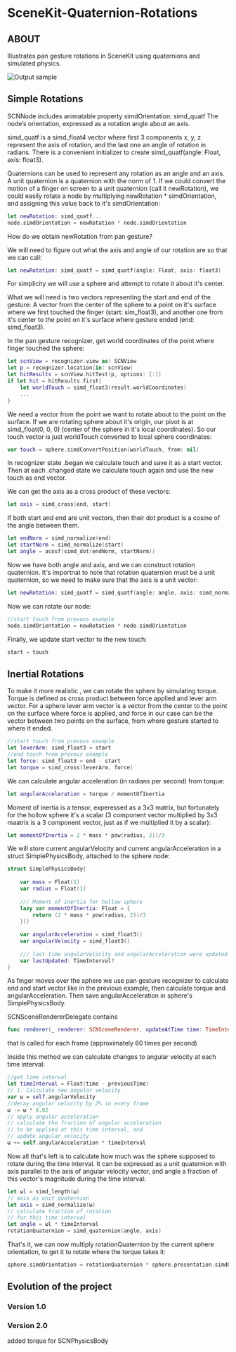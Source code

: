 # SceneKit-Quaternion-Rotations

## ABOUT
Illustrates pan gesture rotations in SceneKit using quaternions and simulated physics.

![Output sample](https://j.gifs.com/l53G3J.gif)

## Simple Rotations 

SCNNode includes animatable property simdOrientation: simd_quatf
The node’s orientation, expressed as a rotation angle about an axis.

simd_quatf is a simd_float4 vector where first 3 components x, y, z represent the axis of rotation, and 
the last one an angle of rotation in radians.
There is a convenient initializer to create simd_quatf(angle: Float, axis: float3).

Quaternions can be used to represent any rotation as an angle and an axis. 
A unit quaternion is a quaternion with the norm of 1.
If we could convert the motion of a finger on screen to a unit quaternion (call it newRotation), we could easily rotate 
a node by multiplying newRotation * simdOrientation, and assigning this value back to it's simdOrientation:
```swift
let newRotation: simd_quatf...
node.simdOrientation = newRotation * node.simdOrientation
```

How do we obtain newRotation from pan gesture?

We will need to figure out what the axis and angle of our rotation are so
that we can call:
```swift
let newRotation: simd_quatf = simd_quatf(angle: Float, axis: float3)
```

For simplicity we will use a sphere and attempt to rotate it about it's center.

What we will need is two vectors representing the start and end of the gesture:
A vector from the center of the sphere to a point on it's surface where we first touched the finger (start: sim_float3),
and another one from it's center to the point on it's surface where gesture ended (end: simd_float3).

In the pan gesture recognizer, get world coordinates of the point where finger touched the sphere:

```swift
let scnView = recognizer.view as! SCNView
let p = recognizer.location(in: scnView)
let hitResults = scnView.hitTest(p, options: [:])
if let hit = hitResults.first{
    let worldTouch = simd_float3(result.worldCoordinates)
    ...
}
```
We need a vector from the point we want to rotate about to the point on the surface.
If we are rotating sphere about it's origin, our pivot is at simd_float(0, 0, 0)
(center of the sphere in it's local coordinates).
So our touch vector is just worldTouch converted to local sphere coordinates:
```swift
var touch = sphere.simdConvertPosition(worldTouch, from: nil)
```

In recognizer state .began we calculate touch and save it as a start vector.
Then at each .changed state we calculate touch again and
use the new touch as end vector.
 
We can get the axis as a cross product of these vectors:
```swift
let axis = simd_cross(end, start)
```

If both start and end are unit vectors, then their dot product is a cosine of the angle between them.
```swift
let endNorm = simd_normalize(end)
let startNorm = simd_normalize(start)
let angle = acosf(simd_dot(endNorm, startNorm))
```

Now we have both angle and axis, and we can construct rotation quaternion.
It's importnat to note that rotation quaternion must be a unit quaternion, so we need to make sure that 
the axis is a unit vector:
```swift
let newRotation: simd_quatf = simd_quatf(angle: angle, axis: simd_normalize(axis))
```
Now we can rotate our node:
```swift
//start touch from prevous example
node.simdOrientation = newRotation * node.simdOrientation
```
Finally, we update start vector to the new touch:
```swift
start = touch
```

## Inertial Rotations

To make it more realistic , we can rotate the sphere by simulating torque.
Torque is defined as cross product between force applied and lever arm vector.
For a sphere lever arm vector is a vector from the center to the point on the surface where
force is applied, and force in our case can be the vector between two points on the surface, from where gesture started to where it ended.
```swift
//start touch from prevous example
let leverArm: simd_float3 = start 
//end touch from prevous example
let force: simd_float3 = end - start
let torque = simd_cross(leverArm, force)
```
We can calculate angular acceleration (in radians per second) from torque:
```swift
let angularAcceleration = torque / momentOfInertia
```
Moment of inertia is a tensor, experessed as a 3x3 matrix, but fortunately for the hollow sphere it's a scalar
(3 component vector multiplied by 3x3 maatrix is a 3 component vector, just as if we multiplied it by a scalar):
```swift
let momentOfInertia = 2 * mass * pow(radius, 2))/3
```
We will store current angularVelocity and current angularAcceleration in a struct SimplePhysicsBody,
attached to the sphere node:
```swift
struct SimplePhysicsBody{
    
    var mass = Float(1)
    var radius = Float(1)
    
    /// Moment of inertia for hollow sphere
    lazy var momentOfInertia: Float = {
        return (2 * mass * pow(radius, 2))/3
    }()
    
    var angularAcceleration = simd_float3()
    var angularVelocity = simd_float3()
    
    /// last time angularVelocity and angularAcceleration were updated
    var lastUpdated: TimeInterval?
}
```
As finger moves over the sphere we use pan gesture recognizer to calculate end and start vector
like in the previous example, then calculate torque and angularAcceleration.
Then save angularAcceleration in sphere's SimplePhysicsBody.

SCNSceneRendererDelegate contains 
```swift
func renderer(_ renderer: SCNSceneRenderer, updateAtTime time: TimeInterval)
``` 
that is called for each frame (approximately 60 times per second)

Inside this method we can calculate changes to angular velocity at each time interval:
```swift
//get time interval
let timeInterval = Float(time - previousTime)
// 1. Calculate new angular velocity
var ω = self.angularVelocity
//decay angular velocity by 2% in every frame
ω -= ω * 0.02
// apply angular acceleration
// calculate the fraction of angular acceleration
// to be applied at this time interval, and
// update angular velocity
ω += self.angularAcceleration * timeInterval
```
Now all that's left is to calculate how much was the sphere supposed to rotate 
during the time interval. It can be expressed as a unit quaternion with
axis parallel to the axis of angular velocity vector, and angle a fraction of this vector's magnitude
during the time interval:
```swift
let ωl = simd_length(ω)
// axis as unit quaternion
let axis = simd_normalize(ω)
// calculate fraction of rotation
// for this time interval
let angle = ωl * timeInterval
rotationQuaternion = simd_quaternion(angle, axis)
```
That's it, we can now multiply rotationQuaternion by the current sphere orientation,
to get it to rotate where the torque takes it:
```swift
sphere.simdOrientation = rotationQuaternion * sphere.presentation.simdOrientation
```

## Evolution of the project

### Version 1.0

### Version 2.0
added torque for SCNPhysicsBody









